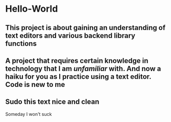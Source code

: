 # Hello-World
## This project is about gaining an understanding of text editors and various backend library functions
A **project** that requires certain knowledge in technology that I am *unfamiliar* with. And now a haiku for you as I practice using a text editor. 
Code is new to me
---
Sudo this text nice and clean
---
Someday I won't suck

